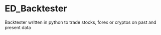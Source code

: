 # ED_Backtester
Backtester written in python to trade stocks, forex or cryptos on past and present data
